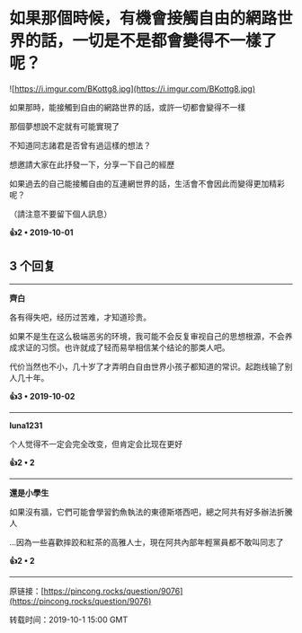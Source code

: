 # 如果那個時候，有機會接觸自由的網路世界的話，一切是不是都會變得不一樣了呢？ 

![https://i.imgur.com/BKottg8.jpg](https://i.imgur.com/BKottg8.jpg)

如果那時，能接觸到自由的網路世界的話，或許一切都會變得不一樣

那個夢想說不定就有可能實現了

不知道同志諸君是否曾有過這樣的想法？

想邀請大家在此抒發一下，分享一下自己的經歷

如果過去的自己能接觸自由的互連網世界的話，生活會不會因此而變得更加精彩呢？

（請注意不要留下個人訊息） 

**👍2 • 2019-10-01**

## 3 个回复

---
**齊白**

各有得失吧，经历过苦难，才知道珍贵。

如果不是生在这么极端恶劣的环境，我可能不会反复审视自己的思想根源，不会养成求证的习惯。也许就成了轻而易举相信某个结论的那类人吧。

代价当然也不小，几十岁了才弄明白自由世界小孩子都知道的常识。起跑线输了别人几十年。 

**👍3 • 2019-10-02**

---
**luna1231**

个人觉得不一定会完全改变，但肯定会比现在更好 

**👍2 • 2**

---
**還是小學生**

如果沒有牆，它們可能會學習釣魚執法的東德斯塔西吧，總之阿共有好多辦法折騰人

…因為一些喜歡摔跤和紅茶的高雅人士，現在阿共內部年輕黨員都不敢叫同志了 

**👍2 • 2**

---
原链接：[https://pincong.rocks/question/9076](https://pincong.rocks/question/9076)

转载时间：2019-10-1 15:00 GMT